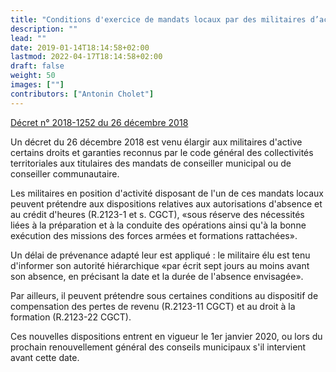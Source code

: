```yaml
---
title: "Conditions d'exercice de mandats locaux par des militaires d’active"
description: ""
lead: ""
date: 2019-01-14T18:14:58+02:00
lastmod: 2022-04-17T18:14:58+02:00
draft: false
weight: 50
images: [""]
contributors: ["Antonin Cholet"]
---
```



[Décret n° 2018-1252 du 26 décembre 2018](https://www.legifrance.gouv.fr/jorf/id/JORFTEXT000037864460)

Un décret du 26 décembre 2018 est venu élargir aux militaires d'active certains droits et garanties reconnus par le code général des collectivités territoriales aux titulaires des mandats de conseiller municipal ou de conseiller communautaire.

Les militaires en position d'activité disposant de l'un de ces mandats locaux peuvent prétendre aux dispositions relatives aux autorisations d'absence et au crédit d'heures (R.2123-1 et s. CGCT), «sous réserve des nécessités liées à la préparation et à la conduite des opérations ainsi qu'à la bonne exécution des missions des forces armées et formations rattachées».

Un délai de prévenance adapté leur est appliqué : le militaire élu est tenu d'informer son autorité hiérarchique «par écrit sept jours au moins avant son absence, en précisant la date et la durée de l'absence envisagée».

Par ailleurs, il peuvent prétendre sous certaines conditions au dispositif de compensation des pertes de revenu (R.2123-11 CGCT) et au droit à la formation (R.2123-22 CGCT).

Ces nouvelles dispositions entrent en vigueur le 1er janvier 2020, ou lors du prochain renouvellement général des conseils municipaux s'il intervient avant cette date.
